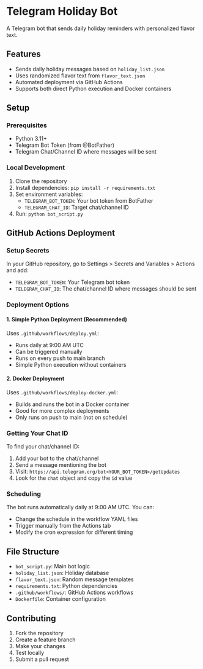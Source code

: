 # Telegram Holiday Bot

A Telegram bot that sends daily holiday reminders with personalized flavor text.

## Features

- Sends daily holiday messages based on `holiday_list.json`
- Uses randomized flavor text from `flavor_text.json`
- Automated deployment via GitHub Actions
- Supports both direct Python execution and Docker containers

## Setup

### Prerequisites
- Python 3.11+
- Telegram Bot Token (from @BotFather)
- Telegram Chat/Channel ID where messages will be sent

### Local Development
1. Clone the repository
2. Install dependencies: `pip install -r requirements.txt`
3. Set environment variables:
   - `TELEGRAM_BOT_TOKEN`: Your bot token from BotFather
   - `TELEGRAM_CHAT_ID`: Target chat/channel ID
4. Run: `python bot_script.py`

## GitHub Actions Deployment

### Setup Secrets
In your GitHub repository, go to Settings > Secrets and Variables > Actions and add:

- `TELEGRAM_BOT_TOKEN`: Your Telegram bot token
- `TELEGRAM_CHAT_ID`: The chat/channel ID where messages should be sent

### Deployment Options

#### 1. Simple Python Deployment (Recommended)
Uses `.github/workflows/deploy.yml`:
- Runs daily at 9:00 AM UTC
- Can be triggered manually
- Runs on every push to main branch
- Simple Python execution without containers

#### 2. Docker Deployment
Uses `.github/workflows/deploy-docker.yml`:
- Builds and runs the bot in a Docker container
- Good for more complex deployments
- Only runs on push to main (not on schedule)

### Getting Your Chat ID
To find your chat/channel ID:
1. Add your bot to the chat/channel
2. Send a message mentioning the bot
3. Visit: `https://api.telegram.org/bot<YOUR_BOT_TOKEN>/getUpdates`
4. Look for the `chat` object and copy the `id` value

### Scheduling
The bot runs automatically daily at 9:00 AM UTC. You can:
- Change the schedule in the workflow YAML files
- Trigger manually from the Actions tab
- Modify the cron expression for different timing

## File Structure
- `bot_script.py`: Main bot logic
- `holiday_list.json`: Holiday database
- `flavor_text.json`: Random message templates
- `requirements.txt`: Python dependencies
- `.github/workflows/`: GitHub Actions workflows
- `Dockerfile`: Container configuration

## Contributing
1. Fork the repository
2. Create a feature branch
3. Make your changes
4. Test locally
5. Submit a pull request